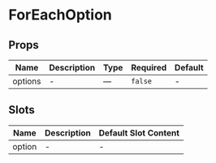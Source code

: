# ForEachOption

## Props

<!-- @vuese:ForEachOption:props:start -->
|Name|Description|Type|Required|Default|
|---|---|---|---|---|
|options|-|—|`false`|-|

<!-- @vuese:ForEachOption:props:end -->


## Slots

<!-- @vuese:ForEachOption:slots:start -->
|Name|Description|Default Slot Content|
|---|---|---|
|option|-|-|

<!-- @vuese:ForEachOption:slots:end -->


